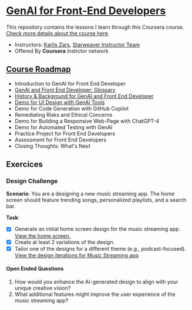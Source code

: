 # [GenAI for Front-End Developers](https://www.coursera.org/learn/genai-for-front-end-developers)

This repository contains the lessons I learn through this Coursera course. [Check more details about the course here](https://www.coursera.org/learn/genai-for-front-end-developers).

* Instructors: [Karlis Zars](https://www.coursera.org/instructor/~149442492), [Starweaver Instructor Team](https://www.coursera.org/instructor/~141793623)
* Offered By **Coursera** instrctor network

## [Course Roadmap](./docs/course-roadmap.pdf)

* Introduction to GenAI for Front End Developer
* [GenAI and Front End Developer: Glossary](./Glossary.md)
* [History & Background for GenAI and Front End Developer](./GenAI_history.md)
* [Demo for UI Design with GenAI Tools](./designs/README.md)
* Demo for Code Generation with GitHub Copilot
* Remediating Risks and Ethical Concerns
* Demo for Building a Responsive Web-Page with ChatGPT-4
* Demo for Automated Testing with GenAI
* Practice Project for Front End Developers
* Assessment for Front End Developers
* Closing Thoughts: What's Next

## Exercices

### Design Challenge

**Scenario**: You are a designing a new music streaming app. The home screen should feature trending songs, personalized playlists, and a search bar.

**Task**:

* [x] Generate an initial home screen design for the music streaming app.
[View the home screen.](./designs/music-streaming-app/README.md#initial-design)
* [x] Create at least 2 variations of the design.
* [x] Tailor one of the designs for a different theme (e.g., podcast-focused).
[View the design iterations for Music Streaming app](./designs/music-streaming-app/README.md)

#### Open Ended Questions

1. How would you enhance the AI-generated design to align with your unique creative vision?
2. What additional features might improve the user experience of the music streaming app?
